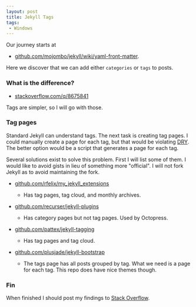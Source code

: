 ```yaml
---
layout: post
title: Jekyll Tags
tags:
 - Windows
---
```


Our journey starts at

* [github.com/mojombo/jekyll/wiki/yaml-front-matter][g].

Here we discover that we can add either `categories` or `tags` to posts.

### What is the difference?

* [stackoverflow.com/q/8675841](http://stackoverflow.com/q/8675841)

Tags are simpler, so I will go with those.

### Tag pages
Standard Jekyll can understand tags. The next task is creating tag pages. I
could manually create a page for each tag, but that would be violating [DRY][d].
The better option would be a script that generates a page for each tag.

Several solutions exist to solve this problem. First I will list some of them. I
would like to avoid gists in lieu of something more "official". I will not fork
Jekyll as to avoid maintaining the fork.

* [github.com/rfelix/my_jekyll_extensions](http://github.com/rfelix/my_jekyll_extensions)
	* Has tag pages, tag cloud, and monthly archives.

* [github.com/recurser/jekyll-plugins][h]
	* Has category pages but not tag pages. Used by Octopress.

* [github.com/pattex/jekyll-tagging](http://github.com/pattex/jekyll-tagging)
	* Has tag pages and tag cloud.

* [github.com/plusjade/jekyll-bootstrap][u]
	* The tags page has all posts grouped by tag. What we need is a page for
      each tag. This repo does have nice themes though.

### Fin
When finished I should post my findings to [Stack Overflow][a].

[a]:http://stackoverflow.com/q/1408824
[d]:http://wikipedia.org/wiki/Don't_repeat_yourself
[g]:http://github.com/mojombo/jekyll/wiki/yaml-front-matter
[h]:http://github.com/recurser/jekyll-plugins
[u]:http://github.com/plusjade/jekyll-bootstrap
